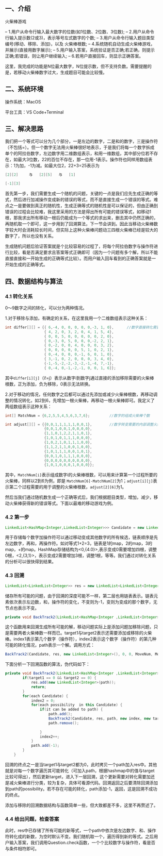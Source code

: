 ## 一、介绍

火柴棒游戏

– 1.用户从命令行输入最大数字的位数(如1位数、2位数、3位数);
– 2.用户从命令行输入提示数(2或3)，表示等号左式数字的个数;
– 3.用户从命令行输入题目类型编号(移动、移除、添加)，以及 火柴棒根数;
– 4.系统随机自动生成火柴棒游戏，并展示(直接用数字展示);
– 5.用户输入答案，系统验证是否正确;若正确，则提示正确;若错误，则让用户继续输入;
– 6.若用户直接回车，则显示正确答案。

这里，我完成的功能是N位最大数字，N位提示数，但不支持负数。需要提醒的是，若移动火柴棒数字过大，生成题目可能会比较慢。

## 二、系统环境

操作系统：MacOS

平台工具：VS Code+Terminal

## 三、解决思路

我们把一个等式可以分为几个部分，一是左边的数字，二是和的数字，三是操作符（不包括=）。但一个数字无法用火柴棒很好地表示，于是我们将每一个数字拆成单个的阿拉伯数字，左边数字用二维数组表示，和用一维数组，其中部分位若不存在，如最大3位数，22的百位不存在，那一位用-1表示。操作符也同样用数组表示：1为加，-1为减。如最大位2，22+3=25表示为

```java
[2][2]     与   [2][5]   与   [1]

[-1][3]
```

首先第一步，我们需要生成一个随机的问题，关键的一点是我们应先生成正确的等式，然后进行加减操作变成新的错误的等式，而不是直接生成一个错误的等式。难点之一是要做到真正的随机性，生成正确等式的随机性是可以保证的，但由正确到错误的过程会比较难，我这里采用的方法是得出所有可能的错误等式，如移动1根，那我求出所有移动一根后仍能成为一个等式的求出来，删去其中仍然正确的，再随机取一个即可，这一步用到了回溯算法，下一节会讲到。因此当移动火柴棒数字较大时会消耗较长时间，但实际上这种火柴棒问题动三四根火柴棒已经是较大的数字了，所以也没有关系。

生成随机问题后验证答案就是个比较容易的过程了，将每个阿拉伯数字与操作符进行比较，看是否满足要求且答案等式正确即可（因为一个问题有多个解，所以不能直接直接和一开始生成的正确等式比较）。而用户输入回车看到的正确答案就是一开始生成的正确等式。

## 四、数据结构与算法

### 4.1 转化关系

0～9数字之间的转化，可以分为两种情况。

1.对于移除与添加，有确定的关系，在这里我用一个二维数组表示这种关系：

```java
int differ[][] = {{ 6,-4, 0, 0, 0, 0, 0,-3, 1, 0},      //数字直接转化需要对火柴根数
                  { 4, 2, 0, 3, 2, 0, 4, 1, 5, 4},
                  { 0, 0, 5, 0, 0, 0, 0, 0, 2, 0},
                  { 0,-3, 0, 5, 0, 0, 0,-2, 2, 1},
                  { 0,-2, 0, 0, 4, 0, 0, 0, 3, 2},
                  { 0, 0, 0, 0, 0, 5, 1, 0, 2, 1},
                  { 0,-4, 0, 0, 0,-1, 6, 0, 1, 0},
                  { 3,-1, 0, 2, 0, 0, 0, 3, 4, 0},
                  {-1,-5,-2,-2,-3,-2,-1,-4, 7,-1},
                  { 0,-4, 0,-1,-2,-1, 0, 0, 1, 6}};

```

其中`differ[i][j]`（i!=j）表示从数字i到数字j通过直接的添加移除需要的火柴棒根数，正为添加，负为移除，0表示无法转换。

2.对于移动的情况，任何数字之后都可以通过先添加或减少火柴棒根数，再移动调整的情况转化，如2到6，先增加一根火柴棒，再移动一根火柴棒即可。我定义了两组数组表示这种关系：

```java
int[] MatchNum = {6,2,5,5,4,5,6,3,7,6};         //数字的组成火柴棒个数

int adjust[][] = {{0,0,1,1,1,1,1,0,0,1},        //数字转变需要的内部调整火柴根数
                  {0,0,1,0,0,1,0,0,0,0},
                  {1,1,0,1,2,2,1,1,0,1},
                  {1,0,1,0,1,1,1,0,0,0},
                  {1,0,2,1,0,1,1,1,0,0},
                  {1,1,2,1,1,0,0,1,0,0},
                  {1,0,1,1,1,0,0,1,0,1},
                  {0,0,1,0,1,1,1,0,0,0},
                  {0,0,0,0,0,0,0,0,0,0},
                  {1,0,1,0,0,0,1,0,0,0}};
```

其中，`MatchNum[i]`表示组成数字i的火柴棒根数，可以用来计算第一个过程所要的火柴棒，同样以2到6为例，即是 `MatchNum[6]-MatchNum[2]`为1；`adjust[i][j]`表示第二个过程需要的用于调整的火柴棒根数，`adjust[2][6]`为1。

然后当我们通过随机数生成一个正确等式后，我们根据题目类型，增加，减少，移动火柴棒获得新的错误等式。下面以最难的移动游戏为例。

### 4.2 第一步

```java
LinkedList<HashMap<Integer,LinkedList<Integer>>> Candidate = new LinkedList<HashMap<Integer,LinkedList<Integer>>>();
```

用于存储每个数字加操作符可以通过移动变成其他数字的所有候选，链表顺序是先左边数字，再和，再操作符。如对等式1+2=3，链表是1的map，2的map，3的map，+的map。HashMap存储结构为<0,{4.0}>,表示变成0需要增加四根，调整0根，<2,{3,1}>，表示变成2需要增加3根，调整1根，等等。我们通过对转化关系的分析可以很快得到结果。

### 4.3 回溯

```java
LinkedList<LinkedList<Integer>> res = new LinkedList<LinkedList<Integer>>();
```

储存所有可能的问题，由于回溯的深度可能不一样，第二层也用链表表示。链表元素依次表示左边数，和，操作符的变化，不变则为-1，变则为变成的那个数字，无节点也表示不变。

```java
private void BackTrack2(LinkedList<HashMap<Integer ,LinkedList<Integer>>> Candidate, LinkedList<LinkedList<Integer>> res, LinkedList<Integer> path, int index1, int index2, int target1, int target2)
```

这个函数用来回溯生成所有可能的解，移动问题实际上是添加问题加移除问题，只是需要两者火柴棒数一样而已。target1与target2表示还需要添加或移除的火柴棒。index1表示第几个数字（操作符），index2表示这个数字（操作符）的第几种可能的转化情况，path表示一个解。调用方式：

```java
BackTrack2(Candidate, res, new LinkedList<Integer>(), 0, 0, MoveNum, MoveNum);
```

下面分析一下回溯函数的算法，伪代码如下：

```java
private void BackTrack2(LinkedList<HashMap<Integer ,LinkedList<Integer>>> Candidate, LinkedList<LinkedList<Integer>> res, LinkedList<Integer> path, int index1, int index2, int target1, int target2) {
        if(target1 == 0 && target2 == 0) {
            res.add(new LinkedList<Integer>(path));              
            return;
        }
        for(each Candidate) {
            index2 = 0;
            for(each possibility  in this Candidate) {                           
                if(it can be added to path) {
                    path.add();
                    BackTrack2(Candidate, res, path, new index, new target);
  					path.remove();  
                                                 
                } 
                index2++;
            }
            path.add(-1);          
        }
    }
```

回溯的终点之一是当target1与target2都为0，此时拷贝一个path加入res中。其他就是对每一个数字遍历其可能转化（可加入path，根据hashmap中的值与target比较可得出），然后更新target，进入下一层回溯，这个更新需要对转化需要加还是减火柴棒进行分类，较为复杂，具体可看源代码。回溯返回之后要清除回溯添加到path的possibility。若不存在可能的转化，path添加-1，返回，这是回溯不成功的终点。

添加与移除的回溯数据结构与函数简单一些，但大致都差不多，这里不再赘述了。

### 4.4 给出问题，检查答案

此时，res中已存储了所有可能的新等式，一个path中依次是左边数字、和、操作符转化成的新数，为空时默认不变。我们随机取一个，遍历得到新的等式。之后用户输入答案，我们调用Question.check函数，一个个比较数字与操作符，看是否与条件相符即可。


